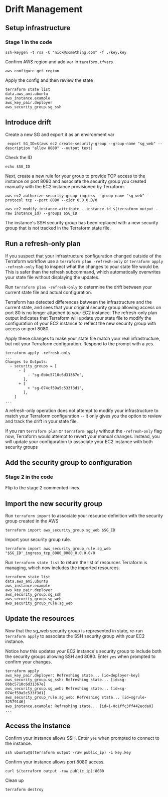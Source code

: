 # Drift Management

## Setup infrastructure

### Stage 1 in the code

```
ssh-keygen -t rsa -C "nick@something.com" -f ./key.key
```

Confirm AWS region and add var in `teraform.tfvars`

```
aws configure get region
```
Apply the config and then review the state
```
terraform state list
data.aws_ami.ubuntu
aws_instance.example
aws_key_pair.deployer
aws_security_group.sg_ssh
```

## Introduce drift

Create a new SG and export it as an environment var
```
 export SG_ID=$(aws ec2 create-security-group --group-name "sg_web" --description "allow 8080" --output text)
```
Check the ID
```
echo $SG_ID
```

Next, create a new rule for your group to provide TCP access to the instance on port 8080 and associate the security group you created manually with the EC2 instance provisioned by Terraform.

```
aws ec2 authorize-security-group-ingress --group-name "sg_web" --protocol tcp --port 8080 --cidr 0.0.0.0/0

aws ec2 modify-instance-attribute --instance-id $(terraform output -raw instance_id) --groups $SG_ID
```

The instance's SSH security group has been replaced with a new security group that is not tracked in the Terraform state file.

## Run a refresh-only plan

If you suspect that your infrastructure configuration changed outside of the Terraform workflow use a `terraform plan -refresh-only` or `terraform apply -refresh-only` flag to inspect what the changes to your state file would be. This is safer than the refresh subcommand, which automatically overwrites your state file without displaying the updates.

Run `terraform plan -refresh-only` to determine the drift between your current state file and actual configuration.


Terraform has detected differences between the infrastructure and the current state, and sees that your original security group allowing access on port 80 is no longer attached to your EC2 instance. The refresh-only plan output indicates that Terraform will update your state file to modify the configuration of your EC2 instance to reflect the new security group with access on port 8080.

Apply these changes to make your state file match your real infrastructure, but not your Terraform configuration. Respond to the prompt with a yes.

```
terraform apply -refresh-only
...
Changes to Outputs:
  ~ security_groups = [
      - [
          - "sg-0bbc5710c6d31367e",
        ],
      + [
          + "sg-074cf59a5c533f3d1",
        ],
    ]
...
```
A refresh-only operation does not attempt to modify your infrastructure to match your Terraform configuration -- it only gives you the option to review and track the drift in your state file.

If you ran `terraform plan` or `terraform apply` without the `-refresh-only` flag now, Terraform would attempt to revert your manual changes. Instead, you will update your configuration to associate your EC2 instance with both security groups

## Add the security group to configuration

### Stage 2 in the code

Flip to the stage 2 commented lines.

## Import the new security group

Run `terraform import` to associate your resource definition with the security group created in the AWS
```
terraform import aws_security_group.sg_web $SG_ID
```
Import your security group rule.
```
terraform import aws_security_group_rule.sg_web "$SG_ID"_ingress_tcp_8080_8080_0.0.0.0/0
```
Run `terraform state list` to return the list of resources Terraform is managing, which now includes the imported resources.
```
terraform state list
data.aws_ami.ubuntu
aws_instance.example
aws_key_pair.deployer
aws_security_group.sg_ssh
aws_security_group.sg_web
aws_security_group_rule.sg_web
```
## Update the resources
Now that the sg_web security group is represented in state, re-run `terraform apply` to associate the SSH security group with your EC2 instance.

Notice how this updates your EC2 instance's security group to include both the security groups allowing SSH and 8080. Enter `yes` when prompted to confirm your changes.

```
terraform apply
aws_key_pair.deployer: Refreshing state... [id=deployer-key]
aws_security_group.sg_ssh: Refreshing state... [id=sg-0bbc5710c6d31367e]
aws_security_group.sg_web: Refreshing state... [id=sg-074cf59a5c533f3d1]
aws_security_group_rule.sg_web: Refreshing state... [id=sgrule-32579146]
aws_instance.example: Refreshing state... [id=i-0c1ffc3ff442ecda0]
...
```
## Access the instance

Confirm your instance allows SSH. Enter `yes` when prompted to connect to the instance.
```
ssh ubuntu@$(terraform output -raw public_ip) -i key.key
```
Confirm your instance allows port 8080 access.
```
curl $(terraform output -raw public_ip):8080
```
Clean up
```
terraform destroy
```
